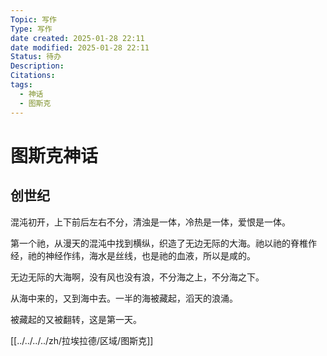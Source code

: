 ```yaml
---
Topic: 写作
Type: 写作
date created: 2025-01-28 22:11
date modified: 2025-01-28 22:11
Status: 待办
Description: 
Citations: 
tags:
  - 神话
  - 图斯克
---
```

# 图斯克神话

## 创世纪

混沌初开，上下前后左右不分，清浊是一体，冷热是一体，爱恨是一体。

第一个祂，从漫天的混沌中找到横纵，织造了无边无际的大海。祂以祂的脊椎作经，祂的神经作纬，海水是丝线，也是祂的血液，所以是咸的。

无边无际的大海啊，没有风也没有浪，不分海之上，不分海之下。

从海中来的，又到海中去。一半的海被藏起，滔天的浪涌。

被藏起的又被翻转，这是第一天。

[[../../../../zh/拉埃拉德/区域/图斯克]]